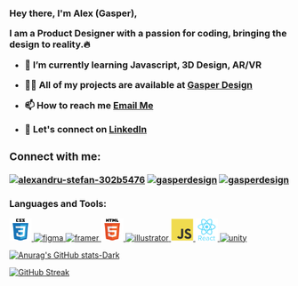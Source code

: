<h3 align="start">Hey there, I'm Alex (Gasper),
<p align="start">I am a Product Designer with a passion for coding, bringing the design to reality.🔥</p>

- 🌱 I’m currently learning **Javascript, 3D Design, AR/VR**

- 👨‍💻 All of my projects are available at <a href="https://dribbble.com/gasperdesign">Gasper Design </a>

- 📫 How to reach me <a href="mailto:gasperagency@gmail.com?subject=SweetWords&body=Please send me a copy of your new program!">Email Me</a>

- 📄 Let's connect on <a href=https://www.linkedin.com/in/alexandru-stefan-302b5476/> LinkedIn <a>

<h3 align="left">Connect with me:</h3>
<p align="left">
<a href="https://linkedin.com/in/alexandru-stefan-302b5476" target="blank"><img align="center" src="https://raw.githubusercontent.com/rahuldkjain/github-profile-readme-generator/master/src/images/icons/Social/linked-in-alt.svg" alt="alexandru-stefan-302b5476" height="30" width="40" /></a>
<a href="https://instagram.com/gasperdesign" target="blank"><img align="center" src="https://raw.githubusercontent.com/rahuldkjain/github-profile-readme-generator/master/src/images/icons/Social/instagram.svg" alt="gasperdesign" height="30" width="40" /></a>
<a href="https://dribbble.com/gasperdesign" target="blank"><img align="center" src="https://raw.githubusercontent.com/rahuldkjain/github-profile-readme-generator/master/src/images/icons/Social/dribbble.svg" alt="gasperdesign" height="30" width="40" /></a>
</p>

<h3 align="left">Languages and Tools:</h3>
<p align="left"> <a href="https://www.w3schools.com/css/" target="_blank" rel="noreferrer"> <img src="https://raw.githubusercontent.com/devicons/devicon/master/icons/css3/css3-original-wordmark.svg" alt="css3" width="40" height="40"/> </a> <a href="https://www.figma.com/" target="_blank" rel="noreferrer"> <img src="https://www.vectorlogo.zone/logos/figma/figma-icon.svg" alt="figma" width="40" height="40"/> </a> <a href="https://www.framer.com/" target="_blank" rel="noreferrer"> <img src="https://www.vectorlogo.zone/logos/framer/framer-icon.svg" alt="framer" width="40" height="40"/> </a> <a href="https://www.w3.org/html/" target="_blank" rel="noreferrer"> <img src="https://raw.githubusercontent.com/devicons/devicon/master/icons/html5/html5-original-wordmark.svg" alt="html5" width="40" height="40"/> </a> <a href="https://www.adobe.com/in/products/illustrator.html" target="_blank" rel="noreferrer"> <img src="https://www.vectorlogo.zone/logos/adobe_illustrator/adobe_illustrator-icon.svg" alt="illustrator" width="40" height="40"/> </a> <a href="https://developer.mozilla.org/en-US/docs/Web/JavaScript" target="_blank" rel="noreferrer"> <img src="https://raw.githubusercontent.com/devicons/devicon/master/icons/javascript/javascript-original.svg" alt="javascript" width="40" height="40"/>  <a href="https://reactjs.org/" target="_blank" rel="noreferrer"> <img src="https://raw.githubusercontent.com/devicons/devicon/master/icons/react/react-original-wordmark.svg" alt="react" width="40" height="40"/> </a> <a href="https://unity.com/" target="_blank" rel="noreferrer"> <img src="https://www.vectorlogo.zone/logos/unity3d/unity3d-icon.svg" alt="unity" width="40" height="40"/>

[![Anurag's GitHub stats-Dark](https://github-readme-stats.vercel.app/api?username=gasperdesign&show_icons=true&theme=dark#gh-dark-mode-only)](https://github.com/gasperdesign/github-readme-stats#gh-dark-mode-only)

[![GitHub Streak](https://streak-stats.demolab.com?user=gasperdesign&theme=dark&hide_border=true&border_radius=6&date_format=M%20j%5B%2C%20Y%5D&mode=weekly)](https://git.io/streak-stats)
